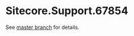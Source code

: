 # Sitecore.Support.67854

See [master branch](https://github.com/sitecoresupport/Sitecore.Support.67854) for details.